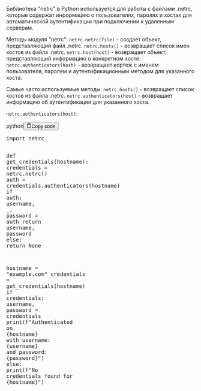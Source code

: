 <p>Библиотека "netrc" в Python используется для работы с файлами .netrc, которые содержат информацию о пользователях,
паролях и хостах для автоматической аутентификации при подключении к удаленным серверам.</p>
<p>Методы модуля "netrc":
<code>netrc.netrc(file)</code> - создает объект, представляющий файл .netrc.
<code>netrc.hosts()</code> - возвращает список имен хостов из файла .netrc.
<code>netrc.host(host)</code> - возвращает объект, представляющий информацию о конкретном хосте.
<code>netrc.authenticators(host)</code> - возвращает кортеж с именем пользователя, паролем и аутентификационным методом для указанного хоста.</p>
<p>Самые часто используемые методы:
<code>netrc.hosts()</code> - возвращает список хостов из файла .netrc.
<code>netrc.authenticators(host)</code> - возвращает информацию об аутентификации для указанного хоста.</p>
<p><code>netrc.authenticators(host)</code>:</p>
<div class="code-element"><div class="lang-line"><text>python</text><button class="copy-button" id="code204b" onclick="copyCode(code204, code204b)"><svg stroke="currentColor" fill="none" stroke-width="2" viewBox="0 0 24 24" stroke-linecap="round" stroke-linejoin="round" class="h-4 w-4" height="1em" width="1em" xmlns="http://www.w3.org/2000/svg"><path d="M16 4h2a2 2 0 0 1 2 2v14a2 2 0 0 1-2 2H6a2 2 0 0 1-2-2V6a2 2 0 0 1 2-2h2"></path><rect x="8" y="2" width="8" height="4" rx="1" ry="1"></rect></svg><text>Copy code</text></button></div><div class="code" id="code204"><div class="highlight"><pre><span></span><span class="kn">import</span> <span class="nn">netrc</span>

<span class="k">def</span> <span class="nf">get_credentials</span><span class="p">(</span><span class="n">hostname</span><span class="p">):</span>
    <span class="n">credentials</span> <span class="o">=</span> <span class="n">netrc</span><span class="o">.</span><span class="n">netrc</span><span class="p">()</span>
    <span class="n">auth</span> <span class="o">=</span> <span class="n">credentials</span><span class="o">.</span><span class="n">authenticators</span><span class="p">(</span><span class="n">hostname</span><span class="p">)</span>
    <span class="k">if</span> <span class="n">auth</span><span class="p">:</span>
        <span class="n">username</span><span class="p">,</span> <span class="n">_</span><span class="p">,</span> <span class="n">password</span> <span class="o">=</span> <span class="n">auth</span>
        <span class="k">return</span> <span class="n">username</span><span class="p">,</span> <span class="n">password</span>
    <span class="k">else</span><span class="p">:</span>
        <span class="k">return</span> <span class="kc">None</span>

<span class="n">hostname</span> <span class="o">=</span> <span class="s2">&quot;example.com&quot;</span>
<span class="n">credentials</span> <span class="o">=</span> <span class="n">get_credentials</span><span class="p">(</span><span class="n">hostname</span><span class="p">)</span>
<span class="k">if</span> <span class="n">credentials</span><span class="p">:</span>
    <span class="n">username</span><span class="p">,</span> <span class="n">password</span> <span class="o">=</span> <span class="n">credentials</span>
    <span class="nb">print</span><span class="p">(</span><span class="sa">f</span><span class="s2">&quot;Authenticated on </span><span class="si">{</span><span class="n">hostname</span><span class="si">}</span><span class="s2"> with username: </span><span class="si">{</span><span class="n">username</span><span class="si">}</span><span class="s2"> and password: </span><span class="si">{</span><span class="n">password</span><span class="si">}</span><span class="s2">&quot;</span><span class="p">)</span>
<span class="k">else</span><span class="p">:</span>
    <span class="nb">print</span><span class="p">(</span><span class="sa">f</span><span class="s2">&quot;No credentials found for </span><span class="si">{</span><span class="n">hostname</span><span class="si">}</span><span class="s2">&quot;</span><span class="p">)</span>
</pre></div></div></div>